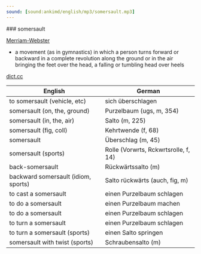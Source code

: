 ```yaml
---
sound: [sound:ankimd/english/mp3/somersault.mp3]
---
```


\### somersault

[Merriam-Webster](https://www.merriam-webster.com/dictionary/somersault)

- a movement (as in gymnastics) in which a person turns forward or backward in a complete revolution along the ground or in the air bringing the feet over the head, a falling or tumbling head over heels

[dict.cc](https://www.dict.cc/somersault)

| English        | German       |
| -------------- | ------------ |
| to somersault (vehicle, etc) | sich überschlagen |
| somersault (on, the, ground) | Purzelbaum (ugs, m, 354) |
| somersault (in, the, air) | Salto (m, 225) |
| somersault (fig, coll) | Kehrtwende (f, 68) |
| somersault | Überschlag (m, 45) |
| somersault (sports) | Rolle (Vorwrts, Rckwrtsrolle, f, 14) |
| back-somersault | Rückwärtssalto (m) |
| backward somersault (idiom, sports) | Salto rückwärts (auch, fig, m) |
| to cast a somersault | einen Purzelbaum schlagen |
| to do a somersault | einen Purzelbaum machen |
| to do a somersault | einen Purzelbaum schlagen |
| to turn a somersault | einen Purzelbaum schlagen |
| to turn a somersault (sports) | einen Salto springen |
| somersault with twist (sports) | Schraubensalto (m) |
